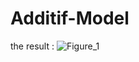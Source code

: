 # Additif-Model

the result : 
![Figure_1](https://github.com/Melchissedeck/Additif-Model/assets/156782976/5a27f80b-ff96-4927-9aa5-691f4548be1e)
